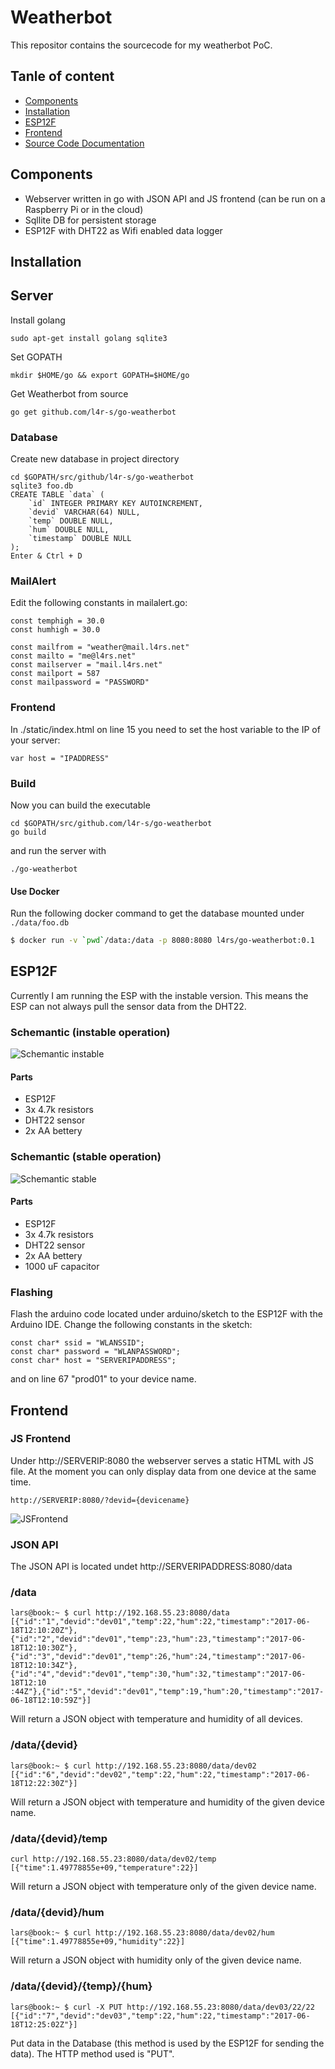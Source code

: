 # Weatherbot
This repositor contains the sourcecode for my weatherbot PoC.

## Tanle of content
- [Components](#components)
- [Installation](#installation)
- [ESP12F](#esp12f)
- [Frontend](#frontend)
- [Source Code Documentation](code-docs.txt)


## Components
- Webserver written in go with JSON API and JS frontend (can be run on a Raspberry Pi or in the cloud)
- Sqllite DB for persistent storage
- ESP12F with DHT22 as Wifi enabled data logger

## Installation
## Server
Install golang
~~~
sudo apt-get install golang sqlite3
~~~

Set GOPATH
~~~
mkdir $HOME/go && export GOPATH=$HOME/go
~~~

Get Weatherbot from source
~~~
go get github.com/l4r-s/go-weatherbot
~~~

### Database
Create new database in project directory
~~~
cd $GOPATH/src/github/l4r-s/go-weatherbot
sqlite3 foo.db
CREATE TABLE `data` (
    `id` INTEGER PRIMARY KEY AUTOINCREMENT,
    `devid` VARCHAR(64) NULL,
    `temp` DOUBLE NULL,
    `hum` DOUBLE NULL,
    `timestamp` DOUBLE NULL
);
Enter & Ctrl + D
~~~

### MailAlert
Edit the following constants in mailalert.go:
~~~~
const temphigh = 30.0
const humhigh = 30.0

const mailfrom = "weather@mail.l4rs.net"
const mailto = "me@l4rs.net"
const mailserver = "mail.l4rs.net"
const mailport = 587
const mailpassword = "PASSWORD"
~~~~

### Frontend
In ./static/index.html on line 15 you need to set the host variable to the IP of your server:
~~~
var host = "IPADDRESS"
~~~

### Build
Now you can build the executable
~~~
cd $GOPATH/src/github.com/l4r-s/go-weatherbot
go build
~~~

and run the server with
~~~
./go-weatherbot
~~~

#### Use Docker

Run the following docker command to get the database mounted under `./data/foo.db`

~~~bash
$ docker run -v `pwd`/data:/data -p 8080:8080 l4rs/go-weatherbot:0.1
~~~

## ESP12F
Currently I am running the ESP with the instable version. This means the ESP can not always pull the sensor data from the DHT22.

### Schemantic (instable operation)
![Schemantic instable](pics/schemantic_instable.png)

#### Parts
- ESP12F
- 3x 4.7k resistors
- DHT22 sensor
- 2x AA bettery

### Schemantic (stable operation)
![Schemantic stable](pics/schemantic_stable.png)


#### Parts
- ESP12F
- 3x 4.7k resistors
- DHT22 sensor
- 2x AA bettery
- 1000 uF capacitor

### Flashing
Flash the arduino code located under arduino/sketch to the ESP12F with the Arduino IDE.
Change the following constants in the sketch:
~~~
const char* ssid = "WLANSSID";
const char* password = "WLANPASSWORD";
const char* host = "SERVERIPADDRESS";
~~~
and on line 67 "prod01" to your device name.

## Frontend
### JS Frontend
Under http://SERVERIP:8080 the webserver serves a static HTML with JS file.
At the moment you can only display data from one device at the same time.

~~~
http://SERVERIP:8080/?devid={devicename}
~~~
![JSFrontend](pics/js-frontend.png)

### JSON API
The JSON API is located undet http://SERVERIPADDRESS:8080/data

### /data
~~~
lars@book:~ $ curl http://192.168.55.23:8080/data
[{"id":"1","devid":"dev01","temp":22,"hum":22,"timestamp":"2017-06-18T12:10:20Z"},{"id":"2","devid":"dev01","temp":23,"hum":23,"timestamp":"2017-06-18T12:10:30Z"},{"id":"3","devid":"dev01","temp":26,"hum":24,"timestamp":"2017-06-18T12:10:34Z"},{"id":"4","devid":"dev01","temp":30,"hum":32,"timestamp":"2017-06-18T12:10
:44Z"},{"id":"5","devid":"dev01","temp":19,"hum":20,"timestamp":"2017-06-18T12:10:59Z"}]
~~~

Will return a JSON object with temperature and humidity of all devices.

### /data/{devid}
~~~
lars@book:~ $ curl http://192.168.55.23:8080/data/dev02
[{"id":"6","devid":"dev02","temp":22,"hum":22,"timestamp":"2017-06-18T12:22:30Z"}]
~~~

Will return a JSON object with temperature and humidity of the given device name.

### /data/{devid}/temp
~~~
curl http://192.168.55.23:8080/data/dev02/temp
[{"time":1.49778855e+09,"temperature":22}]
~~~

Will return a JSON object with temperature only of the given device name.

### /data/{devid}/hum
~~~
lars@book:~ $ curl http://192.168.55.23:8080/data/dev02/hum
[{"time":1.49778855e+09,"humidity":22}]
~~~

Will return a JSON object with humidity only of the given device name.

### /data/{devid}/{temp}/{hum}
~~~
lars@book:~ $ curl -X PUT http://192.168.55.23:8080/data/dev03/22/22
[{"id":"7","devid":"dev03","temp":22,"hum":22,"timestamp":"2017-06-18T12:25:02Z"}]
~~~
Put data in the Database (this method is used by the ESP12F for sending the data).
The HTTP method used is "PUT".
